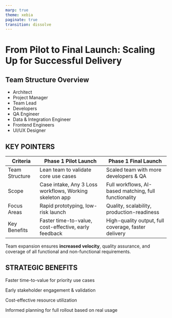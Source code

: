 ```yaml
---
marp: true
theme: xebia
paginate: true
transition: dissolve
---
```


<div class="container">
<h1>From Pilot to Final Launch: Scaling Up for Successful Delivery</h1>
<div class="content"> 
<!-- Sidebar -->
<div class="sidebar">
<h2>Team Structure Overview</h2>
<ul>
<li>Architect</li><li>Project Manager</li><li>Team Lead</li><li>Developers</li><li>QA Engineer</li><li>Data & Integration Engineer</li><li>Frontend Engineers</li><li>UI/UX Designer</li>
</ul>
</div>
<!-- Main Content -->
<div class="main-content">
<h2>KEY POINTERS</h2>
<table>
<thead>
<tr>
<th>Criteria</th>
<th>Phase 1 Pilot Launch</th>
<th>Phase 1 Final Launch</th>
</tr>
</thead>
<tbody>

<tr>
<td>Team Structure</td>
<td>Lean team to validate core use cases</td>
<td><span class="highlight">Scaled team with more developers & QA</span></td>
</tr>

<tr>
<td>Scope</td>
<td>Case intake, Any 3 Loss workflows, Working skeleton app</td>
<td>Full workflows, AI-based matching, full functionality</td>
</tr>

<tr>
<td>Focus Areas</td>
<td>Rapid prototyping, low-risk launch</td>
<td>Quality, scalability, production-readiness</td>
</tr>

<tr>
<td>Key Benefits</td>
<td>Faster time-to-value, cost-effective, early feedback</td>
<td>High-quality output, full coverage, faster delivery</td>
</tr>

</tbody>
</table>
<div class="info-box">
<p>Team expansion ensures <strong>increased velocity</strong>, quality assurance, and coverage of all functional and non-functional requirements.</p>
</div>
<h2>STRATEGIC BENEFITS</h2>
<div class="strategic-benefits">

<div>
<p>Faster time-to-value for priority use cases</p>
</div>

<div>
<p>Early stakeholder engagement & validation</p>
</div>

<div>
<p>Cost-effective resource utilization</p>
</div>

<div>
<p>Informed planning for full rollout based on real usage</p>
</div>

</div>
</div>
</div>
</div>
